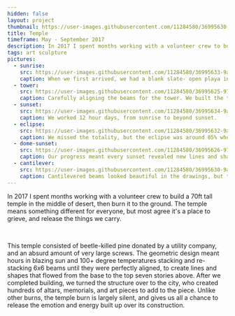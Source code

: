 ```yaml
---
hidden: false
layout: project
thumbnail: https://user-images.githubusercontent.com/11284580/36995630-9a07c5ca-2082-11e8-962e-8780ef7e6461.jpg
title: Temple
timeframe: May - September 2017
description: In 2017 I spent months working with a volunteer crew to build a 70ft tall temple in the middle of desert.
tags: art sculpture
pictures:
  - sunrise:
    src: https://user-images.githubusercontent.com/11284580/36995633-9a1f54b0-2082-11e8-8dfc-6a52746c0902.jpg
    caption: When we first arrived, we had a blank slate- open playa in almost every direction.
  - tower:
    src: https://user-images.githubusercontent.com/11284580/36995625-97bd8192-2082-11e8-8689-c3f45be12c81.jpg
    caption: Carefully aligning the beams for the tower. We built the temple in chunks on the ground, then used a crane to lift each piece.
  - sunset:
    src: https://user-images.githubusercontent.com/11284580/36995634-9a34f9f0-2082-11e8-946e-3f1167c97152.jpg
    caption: We worked 12 hour days, from sunrise to beyond sunset.
  - eclipse:
    src: https://user-images.githubusercontent.com/11284580/36995632-9a13a75a-2082-11e8-991a-862eea92fc98.jpg
    caption: We missed the totality, but the eclipse was around 85% where we were. We caught it in the middle of a big crane pick. We happened to have a solar scientist on the crew who came loaded with glasses, but I also had welding faceplates from my dad.
  - dome-sunset:
    src: https://user-images.githubusercontent.com/11284580/36995626-97d11298-2082-11e8-862d-ca37edaac386.jpg
    caption: Our progress meant every sunset revealed new lines and shadows. It also meant dinner time, which after a long day in the sun sounded pretty great.
  - cantilever:
    src: https://user-images.githubusercontent.com/11284580/36995630-9a07c5ca-2082-11e8-962e-8780ef7e6461.jpg
    caption: Cantilevered beams looked beautiful in the drawings, but turned out to be tricky with damp and twisted wood.
---
```


In 2017 I spent months working with a volunteer crew to build a 70ft tall temple in the middle of desert, then burn it to the ground. The temple means something different for everyone, but most agree it's a place to grieve, and release the things we carry.

<br>

This temple consisted of beetle-killed pine donated by a utility company, and an absurd amount of very large screws. The geometric design meant hours in blazing sun and 100+ degree temperatures stacking and re-stacking 6x6 beams until they were perfectly aligned, to create lines and shapes that flowed from the base to the top seven stories above. After we completed building, we turned the structure over to the city, who created hundreds of altars, memorials, and art pieces to add to the piece. Unlike other burns, the temple burn is largely silent, and gives us all a chance to release the emotion and energy built up over its construction.
